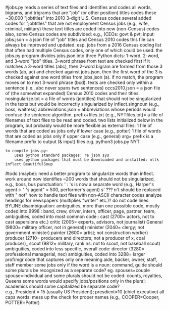 #jobs.py
    reads a series of text files and identifies and codes all words, bigrams, and trigrams that are "job" (or other position) titles
        codes these ~30,000 "jobtitles" into 2010 3-digit U.S. Census codes 
        several added codes for "jobtitles" that are not employment Census jobs 
            (e.g., wife, criminal, miiitary)
            these text titles are coded into new (non-Census) codes
            also, some Census codes are subdivided: e.g., (CEOs: govt & pvt; 
    input:
        jobs.json = a json file of "job" titles and Census 2010 codes
            this file can always be improved and updated.
                esp. jobs from a 2016 Census coding list that often had multiple Census codes, only one of which could be used.
            the jobs.py program divides jobs.json into three Python dicts: 1-word, 2-word, and 3-word "job" titles.
            3-word phrase from text are checked first if it matches a 3-word titles (abc), 
                then 2-word bigram are formed from those 3 words (ab, ac) and checked against jobs.json, 
                then the first word of the 3 is checked against one word titles from jobs.json (a).
                if no match, the program moves on to next 3-word phrase (bcd).
                texts are checked only within a sentence (i.e., abc never spans two sentences)
        occs2010.json = a json file of (the somewhat expanded) Census 2010 codes and their titles.
        nosingularize.txt = a file of words (jobtitles) that should not be singularized in the texts
            but would be incorrectly singularized by inflect.singnoun (e.g., boss, waitress)
        abbreviations.json = abbreviations whose periods would confuse the sentence algorithm.
        prefix+files.txt (e.g., NYTfiles.txt)= a file of filenames of text files to be read and coded.
        two lists initialized below in the program, but probably would be more flexible as external files:
            1 file of words that are coded as jobs only if lower case (e.g., potter)
            1 file of words that are coded as jobs only if upper case (e.g., general)
    arg= prefix is a filename prefix to output (& input) files
        e.g. python3 jobs.py NYT

    to compile jobs.py:
        uses python standard packages: re json sys
        uses python packages that must be downloaded and installed: nltk inflect BeautifulSoup

#todo (maybe):
    need a better program to singularize words than inflect.
        work around now identifies ~200  words that should not be singularized, e.g., boss, bus
    punctuation: 
        ' :    's is now a separate word (e.g., Harper's agent-> " 's agent" = 500, performer's agent)
            s' ???
            n't should be replaced with " not"
    how to handle text files with non-ASCII character codes
    analyze headings for newspapers (multiplies "writer" etc.)?
        do not code lines: BYLINE
    disambiguation:
        ambiguities, more than one possible code, mostly  coded into 9998 : 
            band, crew, driver, intern, officer, page, partner, team,
        ambiguities, coded into most common code::
            cast (2700= actors, not to cast aspersions etc.)
            critic (2005= experts, advisors, not journalist)
            General (9800= military officer, not in general))
            minister (2040= clergy; not government minister)
            painter (2600= artist; not construction worker)
            producer (2710= producers and directors; not a producer of x, coal producer)_
            scout (9812= military, rank ns: not to scout, not baseball scout)
        ambiguities, coded into less specific, overall code:
            director (3280= professional managerial, nec)
        ambiguities, coded into 3288= larger prof/mgr code that captures only one meaning
            aide, backer, owner, staff, staff member
        some jobs only if the word is a noun: command, guide
        should some plurals be recognized as a separate code?  eg. spouses=couple spouse=individual
            and some plurals should not be coded: counts, royalties, Queens
            some words would specify jobs/positions only in the plural: academics
        should some capitalized be separate code?  
            e.g., President = 15 (usually US President); presdient=10 (chief executive)
        all caps words: mess up the check for proper names (e.g., COOPER=Cooper, POTTER=Potter)
